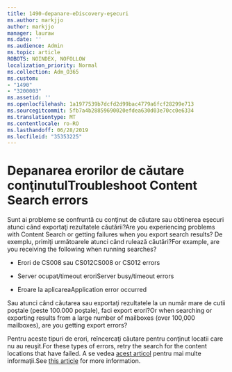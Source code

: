 ```yaml
---
title: 1490-depanare-eDiscovery-eşecuri
ms.author: markjjo
author: markjjo
manager: lauraw
ms.date: ''
ms.audience: Admin
ms.topic: article
ROBOTS: NOINDEX, NOFOLLOW
localization_priority: Normal
ms.collection: Adm_O365
ms.custom:
- "1490"
- "3200003"
ms.assetid: ''
ms.openlocfilehash: 1a1977539b7dcfd2d99bac4779a6fcf28299e713
ms.sourcegitcommit: 5fb7a4b28859690020efdea630d03e70cc0e6334
ms.translationtype: MT
ms.contentlocale: ro-RO
ms.lasthandoff: 06/28/2019
ms.locfileid: "35353225"
---
```

# <a name="troubleshoot-content-search-errors"></a><span data-ttu-id="bd021-102">Depanarea erorilor de căutare conţinutul</span><span class="sxs-lookup"><span data-stu-id="bd021-102">Troubleshoot Content Search errors</span></span>

<span data-ttu-id="bd021-103">Sunt ai probleme se confruntă cu conţinut de căutare sau obtinerea eşecuri atunci când exportaţi rezultatele căutării?</span><span class="sxs-lookup"><span data-stu-id="bd021-103">Are you experiencing problems with Content Search or getting failures when you export search results?</span></span>
<span data-ttu-id="bd021-104">De exemplu, primiţi următoarele atunci când rulează căutări?</span><span class="sxs-lookup"><span data-stu-id="bd021-104">For example, are you receiving the following when running searches?</span></span>

- <span data-ttu-id="bd021-105">Erori de CS008 sau CS012</span><span class="sxs-lookup"><span data-stu-id="bd021-105">CS008 or CS012 errors</span></span>

- <span data-ttu-id="bd021-106">Server ocupat/timeout erori</span><span class="sxs-lookup"><span data-stu-id="bd021-106">Server busy/timeout errors</span></span>

- <span data-ttu-id="bd021-107">Eroare la aplicarea</span><span class="sxs-lookup"><span data-stu-id="bd021-107">Application error occurred</span></span>

<span data-ttu-id="bd021-108">Sau atunci când căutarea sau exportaţi rezultatele la un număr mare de cutii poştale (peste 100.000 poştale), faci export erori?</span><span class="sxs-lookup"><span data-stu-id="bd021-108">Or when searching or exporting results from a large number of mailboxes (over 100,000 mailboxes), are you getting export errors?</span></span>

<span data-ttu-id="bd021-109">Pentru aceste tipuri de erori, reîncercaţi căutare pentru conţinut locatii care nu au reuşit.</span><span class="sxs-lookup"><span data-stu-id="bd021-109">For these types of errors, retry the search for the content locations that have failed.</span></span> <span data-ttu-id="bd021-110">A se vedea [acest articol](https://docs.microsoft.com/office365/securitycompliance/retry-failed-content-search) pentru mai multe informaţii.</span><span class="sxs-lookup"><span data-stu-id="bd021-110">See  [this article](https://docs.microsoft.com/office365/securitycompliance/retry-failed-content-search) for more information.</span></span>
